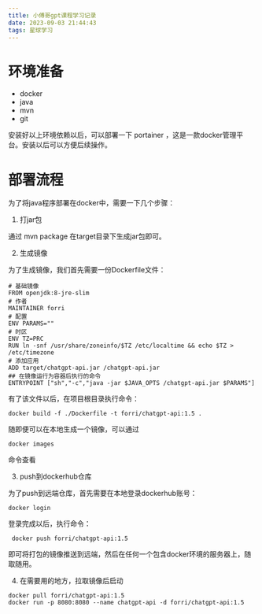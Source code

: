 ```yaml
---
title: 小傅哥gpt课程学习记录
date: 2023-09-03 21:44:43
tags: 星球学习
---
```

# 环境准备
- docker
- java
- mvn
- git

安装好以上环境依赖以后，可以部署一下 portainer ，这是一款docker管理平台。安装以后可以方便后续操作。

# 部署流程
为了将java程序部署在docker中，需要一下几个步骤：
1. 打jar包 

通过 mvn package 在target目录下生成jar包即可。

2. 生成镜像

为了生成镜像，我们首先需要一份Dockerfile文件：
```
# 基础镜像
FROM openjdk:8-jre-slim
# 作者
MAINTAINER forri
# 配置
ENV PARAMS=""
# 时区
ENV TZ=PRC
RUN ln -snf /usr/share/zoneinfo/$TZ /etc/localtime && echo $TZ > /etc/timezone
# 添加应用
ADD target/chatgpt-api.jar /chatgpt-api.jar
## 在镜像运行为容器后执行的命令
ENTRYPOINT ["sh","-c","java -jar $JAVA_OPTS /chatgpt-api.jar $PARAMS"]
```
有了该文件以后，在项目根目录执行命令：
```
docker build -f ./Dockerfile -t forri/chatgpt-api:1.5 .
```
随即便可以在本地生成一个镜像，可以通过
```
docker images
```
命令查看

3. push到dockerhub仓库

为了push到远端仓库，首先需要在本地登录dockerhub账号：
```
docker login
```
登录完成以后，执行命令：
```
 docker push forri/chatgpt-api:1.5
```
即可将打包的镜像推送到远端，然后在任何一个包含docker环境的服务器上，随取随用。

4. 在需要用的地方，拉取镜像后启动

```
docker pull forri/chatgpt-api:1.5
docker run -p 8080:8080 --name chatgpt-api -d forri/chatgpt-api:1.5
```